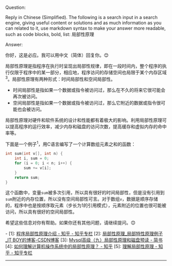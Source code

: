 Question:

Reply in Chinese (Simplified).
The following is a search input in a search engine, giving useful content or solutions and as much information as you can related to it, use markdown syntax to make your answer more readable, such as code blocks, bold, list:
局部性原理

Answer:

你好，这是必应。我可以用中文（简体）回复你。😊

局部性原理是指程序在执行时呈现出局部性规律，即在一段时间内，整个程序的执行仅限于程序中的某一部分，相应地，程序访问的存储空间也局限于某个内存区域<sup>3</sup>。局部性原理有两种形式：时间局部性和空间局部性。

- 时间局部性是指如果一个数据或指令被访问过，那么在不久的将来它很可能会再次被访问。
- 空间局部性是指如果一个数据或指令被访问过，那么它附近的数据或指令很可能也会被访问。

局部性原理对硬件和软件系统的设计和性能都有着极大的影响。利用局部性原理可以提高程序的运行效率，减少内存和磁盘的访问次数，提高缓存和虚拟内存的命中率等。

下面是一个例子<sup>1</sup>，用C语言编写了一个计算数组元素之和的函数：

```c
int sum(int v[], int n) {
    int i, sum = 0;
    for (i = 0; i < n; i++) {
        sum += v[i];
    }
    return sum;
}
```

这个函数中，变量`sum`被多次引用，所以具有很好的时间局部性，但是没有引用到`sum`附近的内存位置，所以没有空间局部性可言。对于数组`v`，数据是顺序存储的，程序中也是按顺序取元素（步长为1的引用模式），元素附近的位置也很可能被访问，所以具有很好的空间局部性。

希望这些信息对你有帮助。如果你还有其他问题，请继续提问。😊

\-
\[1]: [程序局部性原理介绍 - 知乎 - 知乎专栏](https://zhuanlan.zhihu.com/p/30127242)
\[2]: [局部性原理_局部特性原理例子_IT BOY的博客-CSDN博客](https://blog.csdn.net/moonlight821/article/details/83747355)
\[3]: [Mysql高级（九）局部性原理和磁盘预读 - 简书](https://www.jianshu.com/p/d689f806c745)
\[4]: [如何理解计算机操作系统中的局部性原理？ - 知乎](https://www.zhihu.com/question/25142664)
\[5]: [理解局部性原理 - 知乎 - 知乎专栏](https://zhuanlan.zhihu.com/p/419638581)

<hr/>

